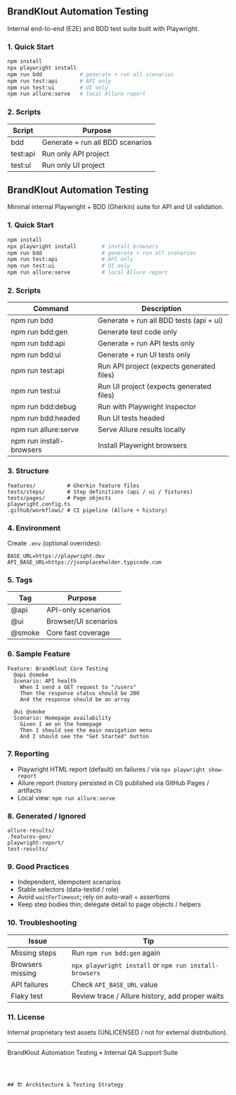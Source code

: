 ## BrandKlout Automation Testing

Internal end-to-end (E2E) and BDD test suite built with Playwright.

### 1. Quick Start
```bash
npm install
npx playwright install
npm run bdd            # generate + run all scenarios
npm run test:api       # API only
npm run test:ui        # UI only
npm run allure:serve   # local Allure report
```

### 2. Scripts
| Script | Purpose |
|--------|---------|
| bdd | Generate + run all BDD scenarios |
| test:api | Run only API project |
| test:ui | Run only UI project |
## BrandKlout Automation Testing

Minimal internal Playwright + BDD (Gherkin) suite for API and UI validation.

### 1. Quick Start
```bash
npm install
npx playwright install        # install browsers
npm run bdd                   # generate + run all scenarios
npm run test:api              # API only
npm run test:ui               # UI only
npm run allure:serve          # local Allure report
```

### 2. Scripts
| Command | Description |
|---------|-------------|
| npm run bdd | Generate + run all BDD tests (api + ui) |
| npm run bdd:gen | Generate test code only |
| npm run bdd:api | Generate + run API tests only |
| npm run bdd:ui | Generate + run UI tests only |
| npm run test:api | Run API project (expects generated files) |
| npm run test:ui | Run UI project (expects generated files) |
| npm run bdd:debug | Run with Playwright inspector |
| npm run bdd:headed | Run UI tests headed |
| npm run allure:serve | Serve Allure results locally |
| npm run install-browsers | Install Playwright browsers |

### 3. Structure
```
features/          # Gherkin feature files
tests/steps/       # Step definitions (api / ui / fixtures)
tests/pages/       # Page objects
playwright.config.ts
.github/workflows/ # CI pipeline (Allure + history)
```

### 4. Environment
Create `.env` (optional overrides):
```
BASE_URL=https://playwright.dev
API_BASE_URL=https://jsonplaceholder.typicode.com
```

### 5. Tags
| Tag | Purpose |
|-----|---------|
| @api | API-only scenarios |
| @ui | Browser/UI scenarios |
| @smoke | Core fast coverage |

### 6. Sample Feature
```gherkin
Feature: BrandKlout Core Testing
  @api @smoke
  Scenario: API health
    When I send a GET request to "/users"
    Then the response status should be 200
    And the response should be an array

  @ui @smoke
  Scenario: Homepage availability
    Given I am on the homepage
    Then I should see the main navigation menu
    And I should see the "Get Started" button
```

### 7. Reporting
- Playwright HTML report (default) on failures / via `npx playwright show-report`
- Allure report (history persisted in CI) published via GitHub Pages / artifacts
- Local view: `npm run allure:serve`

### 8. Generated / Ignored
```
allure-results/
.features-gen/
playwright-report/
test-results/
```

### 9. Good Practices
- Independent, idempotent scenarios
- Stable selectors (data-testid / role)
- Avoid `waitForTimeout`; rely on auto-wait + assertions
- Keep step bodies thin; delegate detail to page objects / helpers

### 10. Troubleshooting
| Issue | Tip |
|-------|-----|
| Missing steps | Run `npm run bdd:gen` again |
| Browsers missing | `npx playwright install` or `npm run install-browsers` |
| API failures | Check `API_BASE_URL` value |
| Flaky test | Review trace / Allure history, add proper waits |

### 11. License
Internal proprietary test assets (UNLICENSED / not for external distribution).

---
BrandKlout Automation Testing • Internal QA Support Suite
```



## 🏗️ Architecture & Testing Strategy


